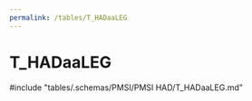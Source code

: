```yaml
---
permalink: /tables/T_HADaaLEG
---
```

# T\_HADaaLEG
<!-- SPDX-License-Identifier: MPL-2.0 -->

<!-- ATTENTION : Ne pas supprimer ou modifier la ligne ci-dessous -->
#include "tables/.schemas/PMSI/PMSI HAD/T_HADaaLEG.md"
<!-- ATTENTION : Ne pas supprimer ou modifier la ligne ci-dessus -->
